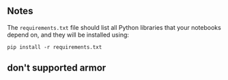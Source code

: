 ## Notes
The `requirements.txt` file should list all Python libraries that your notebooks
depend on, and they will be installed using:

```
pip install -r requirements.txt
```

## don't supported armor